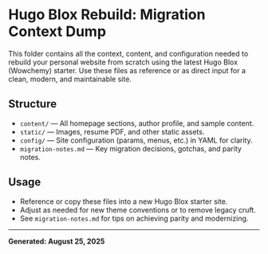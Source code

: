# Hugo Blox Rebuild: Migration Context Dump

This folder contains all the context, content, and configuration needed to rebuild your personal website from scratch using the latest Hugo Blox (Wowchemy) starter. Use these files as reference or as direct input for a clean, modern, and maintainable site.

## Structure
- `content/` — All homepage sections, author profile, and sample content.
- `static/` — Images, resume PDF, and other static assets.
- `config/` — Site configuration (params, menus, etc.) in YAML for clarity.
- `migration-notes.md` — Key migration decisions, gotchas, and parity notes.

## Usage
- Reference or copy these files into a new Hugo Blox starter site.
- Adjust as needed for new theme conventions or to remove legacy cruft.
- See `migration-notes.md` for tips on achieving parity and modernizing.

---

**Generated: August 25, 2025**
